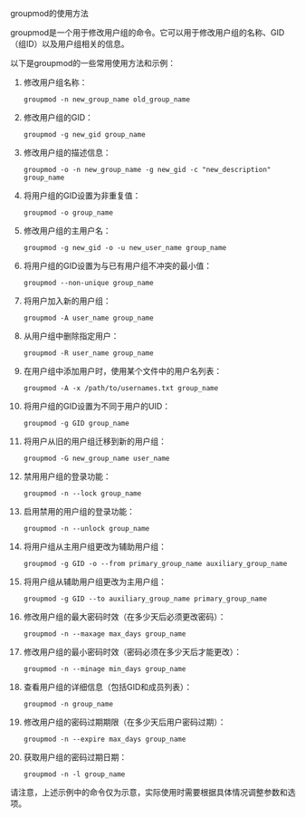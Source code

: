 groupmod的使用方法
groupmod是一个用于修改用户组的命令。它可以用于修改用户组的名称、GID（组ID）以及用户组相关的信息。

以下是groupmod的一些常用使用方法和示例：

1. 修改用户组名称：
   ```shell
   groupmod -n new_group_name old_group_name
   ```

2. 修改用户组的GID：
   ```shell
   groupmod -g new_gid group_name
   ```

3. 修改用户组的描述信息：
   ```shell
   groupmod -o -n new_group_name -g new_gid -c "new_description" group_name
   ```

4. 将用户组的GID设置为非重复值：
   ```shell
   groupmod -o group_name
   ```

5. 修改用户组的主用户名：
   ```shell
   groupmod -g new_gid -o -u new_user_name group_name
   ```

6. 将用户组的GID设置为与已有用户组不冲突的最小值：
   ```shell
   groupmod --non-unique group_name
   ```

7. 将用户加入新的用户组：
   ```shell
   groupmod -A user_name group_name
   ```

8. 从用户组中删除指定用户：
   ```shell
   groupmod -R user_name group_name
   ```

9. 在用户组中添加用户时，使用某个文件中的用户名列表：
   ```shell
   groupmod -A -x /path/to/usernames.txt group_name
   ```

10. 将用户组的GID设置为不同于用户的UID：
    ```shell
    groupmod -g GID group_name
    ```

11. 将用户从旧的用户组迁移到新的用户组：
    ```shell
    groupmod -G new_group_name user_name
    ```

12. 禁用用户组的登录功能：
    ```shell
    groupmod -n --lock group_name
    ```

13. 启用禁用的用户组的登录功能：
    ```shell
    groupmod -n --unlock group_name
    ```

14. 将用户组从主用户组更改为辅助用户组：
    ```shell
    groupmod -g GID -o --from primary_group_name auxiliary_group_name
    ```

15. 将用户组从辅助用户组更改为主用户组：
    ```shell
    groupmod -g GID --to auxiliary_group_name primary_group_name
    ```

16. 修改用户组的最大密码时效（在多少天后必须更改密码）：
    ```shell
    groupmod -n --maxage max_days group_name
    ```

17. 修改用户组的最小密码时效（密码必须在多少天后才能更改）：
    ```shell
    groupmod -n --minage min_days group_name
    ```

18. 查看用户组的详细信息（包括GID和成员列表）：
    ```shell
    groupmod -n group_name
    ```

19. 修改用户组的密码过期期限（在多少天后用户密码过期）：
    ```shell
    groupmod -n --expire max_days group_name
    ```

20. 获取用户组的密码过期日期：
    ```shell
    groupmod -n -l group_name
    ```

请注意，上述示例中的命令仅为示意，实际使用时需要根据具体情况调整参数和选项。